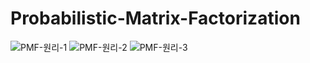 # Probabilistic-Matrix-Factorization

![PMF-원리-1](https://github.com/joyae/Probabilistic-Matrix-Factorization/img/pmf1.png)
![PMF-원리-2](https://github.com/joyae/Probabilistic-Matrix-Factorization/img/pmf2.png)
![PMF-원리-3](https://github.com/joyae/Probabilistic-Matrix-Factorization/img/pmf3.png)
